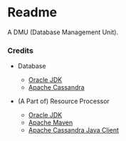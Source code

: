 # Readme
A DMU (Database Management Unit).

### Credits

- Database
  - [Oracle JDK](https://docs.oracle.com/en/java/javase/17/)
  - [Apache Cassandra](https://cassandra.apache.org/)

- (A Part of) Resource Processor
  - [Oracle JDK](https://docs.oracle.com/en/java/javase/21/)
  - [Apache Maven](https://maven.apache.org/)
  - [Apache Cassandra Java Client](https://github.com/apache/cassandra-java-driver)
